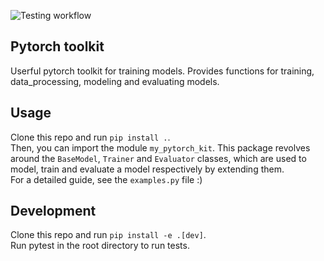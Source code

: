 ![Testing workflow](https://github.com/noahpy/pytorch_toolkit/actions/workflows/ci.yaml/badge.svg)

## Pytorch toolkit
Userful pytorch toolkit for training models.
Provides functions for training, data_processing, modeling and evaluating models.

## Usage

Clone this repo and run `pip install .`.  
Then, you can import the module `my_pytorch_kit`.
This package revolves around the `BaseModel`, `Trainer` and `Evaluator` classes, which are used to model, train and evaluate a model respectively by extending them.  
For a detailed guide, see the `examples.py` file :)


## Development
Clone this repo and run `pip install -e .[dev]`.  
Run pytest in the root directory to run tests.  

